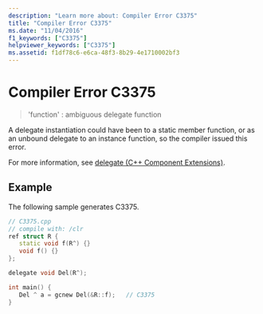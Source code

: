 ```yaml
---
description: "Learn more about: Compiler Error C3375"
title: "Compiler Error C3375"
ms.date: "11/04/2016"
f1_keywords: ["C3375"]
helpviewer_keywords: ["C3375"]
ms.assetid: f1df78c6-e6ca-48f3-8b29-4e1710002bf3
---
```

# Compiler Error C3375

> 'function' : ambiguous delegate function

A delegate instantiation could have been to a static member function, or as an unbound delegate to an instance function, so the compiler issued this error.

For more information, see [delegate  (C++ Component Extensions)](../../extensions/delegate-cpp-component-extensions.md).

## Example

The following sample generates C3375.

```cpp
// C3375.cpp
// compile with: /clr
ref struct R {
   static void f(R^) {}
   void f() {}
};

delegate void Del(R^);

int main() {
   Del ^ a = gcnew Del(&R::f);   // C3375
}
```
